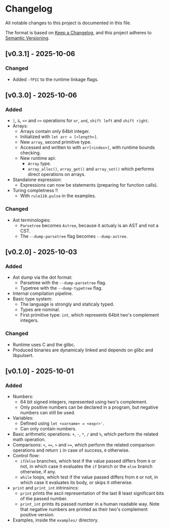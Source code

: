 # Changelog

All notable changes to this project is documented in this file.

The format is based on [Keep a Changelog](https://keepachangelog.com/en/1.1.0/),
and this project adheres to [Semantic Versioning](https://semver.org/spec/v2.0.0.html).

## [v0.3.1] - 2025-10-06

### Changed

- Added `-fPIC` to the runtime linkage flags.

## [v0.3.0] - 2025-10-06

### Added

- `|`, `&`, `<<` and `>>` operations for `or`, `and`, `shift left` and `shift right`.
- Arrays:
    - Arrays contain only 64bit integer.
    - Initialized with `let arr = [<length>]`.
    - New `array`, second primitive type.
    - Accessed and written to with `arr[<index>]`, with runtime bounds checking.
    - New runtime api:
        - `Array` type.
        - `array_alloc()`, `array_get()` and `array_set()` which performs direct operations on arrays.
- Standalone expression:
    - Expressions can now be statements (preparing for function calls).
- Turing completness !!
    - With `rule110.pulse` in the examples.

### Changed

- Ast terminologies:
    - `Parsetree` becomes `Astree`, because it actualy is an AST and not a CST.
    - The `--dump-parsetree` flag becomes `--dump-astree`.

## [v0.2.0] - 2025-10-03

### Added

- Ast dump via the dot format:
    - Parsetree with the `--dump-parsetree` flag.
    - Typetree with the `--dump-typetree` flag.
- Internal compilation pipeline.
- Basic type system:
    - The language is strongly and staticaly typed.
    - Types are nominal.
    - First primitive type: `int`, which represents 64bit two's complement integers.

### Changed

- Runtime uses C and the glibc.
- Produced binaries are dynamicaly linked and depends on glibc and libpulsert.

## [v0.1.0] - 2025-10-01

### Added

- Numbers:
    - 64 bit signed integers, represented using two's complement.
    - Only positive numbers can be declared in a program, but negative numbers can still be used.
- Variables:
    - Defined using `let <varname> = <expr>'`.
    - Can only contain numbers.
- Basic arithmetic operations: `+`, `-`, `*`, `/` and `%`, which perform the related math operation.
- Comparisons: `<`, `<=`, `>` and `>=`, which perform the related comparison operations and return `1` in case of success, `0` otherwise.
- Control flow:
    - `if`/`else` branches, which test if the value passed differs from `0` or not, in which case it evaluates the `if` branch or the `else` branch otherwise, if any.
    - `while` loops, which test if the value passed differs from `0` or not, in which case it evaluates its body, or skips it otherwise.
- `print` and `print_int` intrinsincs:
    - `print` prints the ascii representation of the last 8 least significant bits of the passed number.
    - `print_int` prints its passed number in a human readable way. Note that negative numbers are printed as their two's complement positive version.
- Examples, inside the `examples/` directory.
